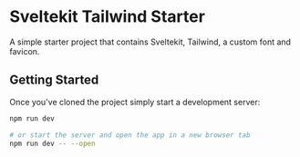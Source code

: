 # Sveltekit Tailwind Starter

A simple starter project that contains Sveltekit, Tailwind, a custom font and favicon.

## Getting Started

Once you've cloned the project simply start a development server:

```bash
npm run dev

# or start the server and open the app in a new browser tab
npm run dev -- --open
```